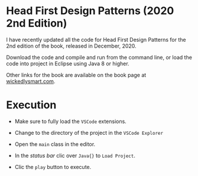 # Head First Design Patterns (2020 2nd Edition)

I have recently updated all the code for Head First Design Patterns for the 2nd edition of the book, released in December, 2020.

Download the code and compile and run from the command line, or load the code into project in Eclipse using Java 8 or higher.

Other links for the book are available on the book page at <a href="http://wickedlysmart.com/head-first-design-patterns/">wickedlysmart.com</a>.

# Execution

* Make sure to fully load the `VSCode` extensions.

* Change to the directory of the project in the `VSCode Explorer`

* Open the `main` class in the editor.

* In the *status bar* clic over `Java{}` to `Load Project`.

* Clic the `play` button to execute.
